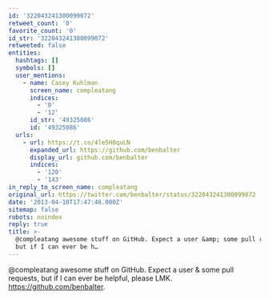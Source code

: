 ```yaml
---
id: '322043241300099072'
retweet_count: '0'
favorite_count: '0'
id_str: '322043241300099072'
retweeted: false
entities:
  hashtags: []
  symbols: []
  user_mentions:
    - name: Casey Kuhlman
      screen_name: compleatang
      indices:
        - '0'
        - '12'
      id_str: '49325086'
      id: '49325086'
  urls:
    - url: https://t.co/4le5H0quLN
      expanded_url: https://github.com/benbalter
      display_url: github.com/benbalter
      indices:
        - '120'
        - '143'
in_reply_to_screen_name: compleatang
original_url: https://twitter.com/benbalter/status/322043241300099072
date: '2013-04-10T17:47:46.000Z'
sitemap: false
robots: noindex
reply: true
title: >-
  @compleatang awesome stuff on GitHub. Expect a user &amp; some pull requests,
  but if I can ever be h…
---
```


@compleatang awesome stuff on GitHub. Expect a user &amp; some pull requests, but if I can ever be helpful, please LMK. https://github.com/benbalter.